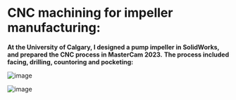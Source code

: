 # CNC machining for impeller manufacturing:

**At the University of Calgary, I designed a pump impeller in SolidWorks, and prepared the CNC process in MasterCam 2023.**
**The process included facing, drilling, countoring and pocketing:**

![image](https://github.com/hajnayeb/CNC1/assets/74108898/ad4325cd-f6ec-4755-9077-de1f4f3875a9)


![image](https://github.com/hajnayeb/CNC1/assets/74108898/73978478-5f1c-44a5-8ffa-8c3ae3aed1e7)


